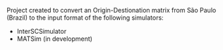 Project created to convert an Origin-Destionation matrix from São Paulo (Brazil) to the input format of the following simulators:
- InterSCSimulator
- MATSim (in development)
